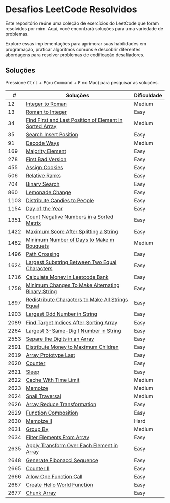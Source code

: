 
# Desafios LeetCode Resolvidos

Este repositório reúne uma coleção de exercícios do LeetCode que foram resolvidos por mim. Aqui, você encontrará soluções para uma variedade de problemas.

Explore essas implementações para aprimorar suas habilidades em programação, praticar algoritmos comuns e descobrir diferentes abordagens para resolver problemas de codificação desafiadores.

## Soluções

Pressione <kbd>Ctrl</kbd> + <kbd>F</kbd>(ou <kbd>Command</kbd> + <kbd>F</kbd> no Mac) para pesquisar as soluções.

| #    | Soluções                                                                                                                                                                 | Dificuldade |
| ---- | ------------------------------------------------------------------------------------------------------------------------------------------------------------------------ | ----------- |
| 12   | [Integer to Roman](/solutions/12%20-%20Integer%20to%20Roman.js)                                                                                               | Medium      |
| 13   | [Roman to Integer](/solutions/13%20-%20Roman%20to%20Integer.js)                                                                                               | Easy        |
| 34   | [Find First and Last Position of Element in Sorted Array](/solutions/34%20-%20Find%20First%20and%20Last%20Position%20of%20Element%20in%20Sorted%20Array.js) | Medium      |
| 35   | [Search Insert Position](/solutions/35%20-%20Search%20Insert%20Position.js)                                                                                   | Easy        |
| 91   | [Decode Ways](/solutions/91%20-%20Decode%20Ways.js)                                                                                   | Medium        |
| 169   | [Majority Element](/solutions/169%20-%20Majority%20Element.js)                                                                                   | Easy        |
| 278  | [First Bad Version](/solutions/278%20-%20First%20Bad%20Version.js)                                                                                            | Easy        |
| 455  | [Assign Cookies](/solutions/455%20-%20Assign%20Cookies.js)                                                                                            | Easy        |
| 506  | [Relative Ranks](/solutions/506%20-%20Relative%20Ranks.js)                                                                                            | Easy        |
| 704  | [Binary Search](/solutions/704%20-%20Binary%20Search.js)                                                                                            | Easy        |
| 860  | [Lemonade Change](/solutions/860%20-%20Lemonade%20Change.js)                                                                                                  | Easy        |
| 1103 | [Distribute Candies to People](/solutions/1103%20-%20Distribute%20Candies%20to%20People.js)                                                                   | Easy        |
| 1154 | [Day of the Year](/solutions/1154%20-%20Day%20of%20the%20Year.js)                                                                                             | Easy        |
| 1351 | [Count Negative Numbers in a Sorted Matrix](/solutions/1351%20-%20Count%20Negative%20Numbers%20in%20a%20Sorted%20Matrix.js)                                                                                             | Easy        |
| 1422 | [Maximum Score After Splitting a String](/solutions/1422%20-%20Maximum%20Score%20After%20Splitting%20a%20String.js)                                                                                             | Easy        |
| 1482 | [Minimum Number of Days to Make m Bouquets](/solutions/1482%20-%20Minimum%20Number%20of%20Days%20to%20Make%20m%20Bouquets.js)                                                                                             | Medium        |
| 1496 | [Path Crossing](/solutions/1496%20-%20Path%20Crossing.js)                                                                                             | Easy        |
| 1624 | [Largest Substring Between Two Equal Characters](/solutions/1624%20-%20Largest%20Substring%20Between%20Two%20Equal%20Characters.js)                                                                                             | Easy        |
| 1716 | [Calculate Money in Leetcode Bank](/solutions/1716%20-%20Calculate%20Money%20in%20Leetcode%20Bank.js)                                                         | Easy        |
| 1758 | [Minimum Changes To Make Alternating Binary String](/solutions/1758%20-%20Minimum%20Changes%20To%20Make%20Alternating%20Binary%20String.js)                                                         | Easy        |
| 1897 | [Redistribute Characters to Make All Strings Equal](/solutions/1897%20-%20Redistribute%20Characters%20to%20Make%20All%20Strings%20Equal.js)                                                         | Easy        |
| 1903 | [Largest Odd Number in String](/solutions/1903%20-%20Largest%20Odd%20Number%20in%20String.js)                                                                 | Easy        |
| 2089 | [Find Target Indices After Sorting Array](/solutions/2089%20-%20Find%20Target%20Indices%20After%20Sorting%20Array.js)                                         | Easy      |
| 2264 | [Largest 3-Same-Digit Number in String](/solutions/2264%20-%20Largest%203-Same-Digit%20Number%20in%20String.js)                                               | Easy      |
| 2553 | [Separe the Digits in an Array](/solutions/2553%20-%20Separe%20the%20Digits%20in%20an%20Array.js)                                               | Easy      |
| 2591 | [Distribute Money to Maximum Children](/solutions/2591%20-%20Distribute%20Money%20to%20Maximum%20Children.js)                                                 | Easy      |
| 2619 | [Array Prototype Last](/solutions/2619%20-%20Array%20Prototype%20Last.js)                                                                                     | Easy        |
| 2620 | [Counter](/solutions/2620%20-%20Counter.js)                                                                                                                       | Easy        |
| 2621 | [Sleep](/solutions/2621%20-%20Sleep.js)                                                                                                                       | Easy        |
| 2622 | [Cache With Time Limit](/solutions/2622%20-%20Cache%20With%20Time%20Limit.js)                                                                                                                       | Medium        |
| 2623 | [Memoize](/solutions/2623%20-%20Memoize.js)                                                                                                                       | Medium        |
| 2624 | [Snail Traversal](/solutions/2624%20-%20Snail%20Traversal.js)                                                                                                 | Medium      |
| 2626 | [Array Reduce Transformation](/solutions/2626%20-%20Array%20Reduce%20Transformation.js)                                                                       | Easy        |
| 2629 | [Function Composition](/solutions/2629%20-%20Function%20Composition.js)                                                                       | Easy        |
| 2630 | [Memoize II](/solutions/2630%20-%20Memoize%20II.js)                                                                                                                    | Hard        |
| 2631 | [Group By](/solutions/2631%20-%20Group%20By.js)                                                                                                                    | Medium        |
| 2634 | [Filter Elements From Array](/solutions/2634%20-%20Filter%20Elements%20From%20Array.js)                                                                       | Easy      |
| 2635 | [Apply Transform Over Each Element in Array](/solutions/2635%20-%20Apply%20Transform%20Over%20Each%20Element%20in%20Array.js)                                                                       | Easy      |
| 2648 | [Generate Fibonacci Sequence](/solutions/2648%20-%20Generate%20Fibonacci%20Sequence.js)                                                                       | Easy      |
| 2665 | [Counter II](/solutions/2665%20-%20Counter%20II.js)                                                                       | Easy      |
| 2666 | [Allow One Function Call](/solutions/2666%20-%20Allow%20One%20Function%20Call.js)                                                                       | Easy      |
| 2667 | [Create Hello World Function](/solutions/2667%20-%20Create%20Hello%20World%20Function.js)                                                                       | Easy      |
| 2677 | [Chunk Array](/solutions/2677%20-%20Chunk%20Array.js)                                                                       | Easy      |